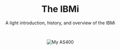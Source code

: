 <div align="center">
	<h1>The IBMi</h1>
	<p>A light introduction, history, and overview of the IBMi</p>
</div>

<br>
<figure align="center">
	<img src="./core/ibmi/_assets/ibmi-01.jpg" alt="My AS400" />
</figure>